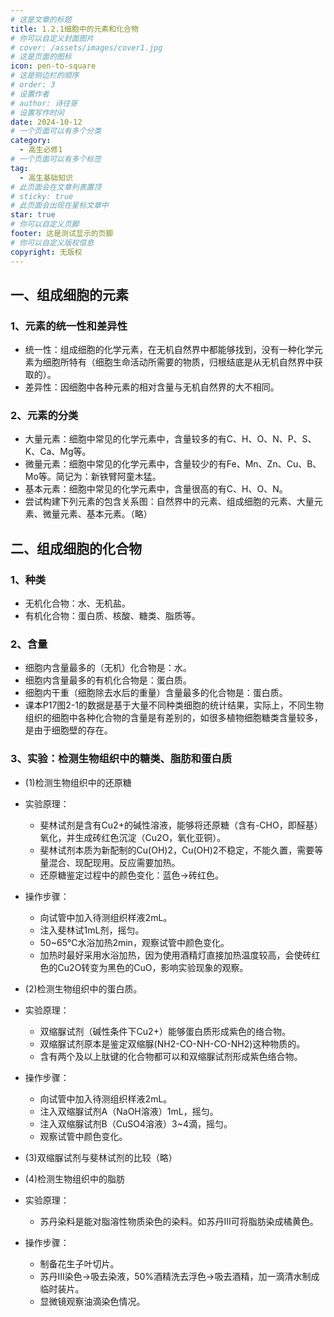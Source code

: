 ```yaml
---
# 这是文章的标题
title: 1.2.1细胞中的元素和化合物
# 你可以自定义封面图片
# cover: /assets/images/cover1.jpg
# 这是页面的图标
icon: pen-to-square
# 这是侧边栏的顺序
# order: 3
# 设置作者
# author: 诗往哥
# 设置写作时间
date: 2024-10-12
# 一个页面可以有多个分类
category:
  - 高生必修1
# 一个页面可以有多个标签
tag:
  - 高生基础知识
# 此页面会在文章列表置顶
# sticky: true
# 此页面会出现在星标文章中
star: true
# 你可以自定义页脚
footer: 这是测试显示的页脚
# 你可以自定义版权信息
copyright: 无版权
---
```


## 一、组成细胞的元素

### 1、元素的统一性和差异性

* 统一性：组成细胞的化学元素，在无机自然界中都能够找到，没有一种化学元素为细胞所特有（细胞生命活动所需要的物质，归根结底是从无机自然界中获取的）。
* 差异性：因细胞中各种元素的相对含量与无机自然界的大不相同。

### 2、元素的分类

* 大量元素：细胞中常见的化学元素中，含量较多的有C、H、O、N、P、S、K、Ca、Mg等。
* 微量元素：细胞中常见的化学元素中，含量较少的有Fe、Mn、Zn、Cu、B、Mo等。简记为：新铁臂阿童木猛。
* 基本元素：细胞中常见的化学元素中，含量很高的有C、H、O、N。
* 尝试构建下列元素的包含关系图：自然界中的元素、组成细胞的元素、大量元素、微量元素、基本元素。（略）

## 二、组成细胞的化合物

### 1、种类

* 无机化合物：水、无机盐。
* 有机化合物：蛋白质、核酸、糖类、脂质等。

### 2、含量

* 细胞内含量最多的（无机）化合物是：水。
* 细胞内含量最多的有机化合物是：蛋白质。
* 细胞内干重（细胞除去水后的重量）含量最多的化合物是：蛋白质。
* 课本P17图2-1的数据是基于大量不同种类细胞的统计结果，实际上，不同生物组织的细胞中各种化合物的含量是有差别的，如很多植物细胞糖类含量较多，是由于细胞壁的存在。

### 3、实验：检测生物组织中的糖类、脂肪和蛋白质

* (1)检测生物组织中的还原糖

+ 实验原理：
  - 斐林试剂是含有Cu2+的碱性溶液，能够将还原糖（含有-CHO，即醛基）氧化，并生成砖红色沉淀（Cu2O，氧化亚铜）。
  - 斐林试剂本质为新配制的Cu(OH)2，Cu(OH)2不稳定，不能久置，需要等量混合、现配现用。反应需要加热。
  - 还原糖鉴定过程中的颜色变化：蓝色→砖红色。

+ 操作步骤：
  - 向试管中加入待测组织样液2mL。
  - 注入斐林试1mL剂，摇匀。
  - 50~65℃水浴加热2min，观察试管中颜色变化。
  - 加热时最好采用水浴加热，因为使用酒精灯直接加热温度较高，会使砖红色的Cu2O转变为黑色的CuO，影响实验现象的观察。
    
* (2)检测生物组织中的蛋白质。

+ 实验原理：
   - 双缩脲试剂（碱性条件下Cu2+）能够蛋白质形成紫色的络合物。
  - 双缩脲试剂原本是鉴定双缩脲(NH2-CO-NH-CO-NH2)这种物质的。
  - 含有两个及以上肽键的化合物都可以和双缩脲试剂形成紫色络合物。
    
+ 操作步骤：
  - 向试管中加入待测组织样液2mL。
  - 注入双缩脲试剂A（NaOH溶液）1mL，摇匀。
  - 注入双缩脲试剂B（CuSO4溶液）3~4滴，摇匀。
  - 观察试管中颜色变化。

* (3)双缩脲试剂与斐林试剂的比较（略）

* (4)检测生物组织中的脂肪

+ 实验原理：
  - 苏丹染料是能对脂溶性物质染色的染料。如苏丹Ⅲ可将脂肪染成橘黄色。

+ 操作步骤：
  - 制备花生子叶切片。
  - 苏丹Ⅲ染色→吸去染液，50%酒精洗去浮色→吸去酒精，加一滴清水制成临时装片。
  - 显微镜观察油滴染色情况。
















